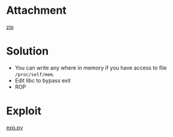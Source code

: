 # Attachment

[zip](WRITE-FLAG-WHERE3.zip)

# Solution

- You can write any where in memory if you have access to file `/proc/self/mem`.
- Edit libc to bypass exit 
- ROP

# Exploit

[exp.py](exp.py)
